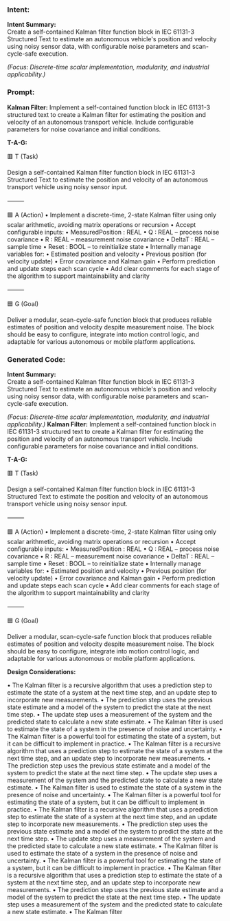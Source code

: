 ### Intent:
**Intent Summary:**  
Create a self-contained Kalman filter function block in IEC 61131-3 Structured Text to estimate an autonomous vehicle's position and velocity using noisy sensor data, with configurable noise parameters and scan-cycle-safe execution.  

*(Focus: Discrete-time scalar implementation, modularity, and industrial applicability.)*

### Prompt:
**Kalman Filter:**
Implement a self-contained function block in IEC 61131-3 structured text to create a Kalman filter for estimating the position and velocity of an autonomous transport vehicle. Include configurable parameters for noise covariance and initial conditions.

**T-A-G:**

🟥 T (Task)

Design a self-contained Kalman filter function block in IEC 61131-3 Structured Text to estimate the position and velocity of an autonomous transport vehicle using noisy sensor input.

⸻

🟩 A (Action)
	•	Implement a discrete-time, 2-state Kalman filter using only scalar arithmetic, avoiding matrix operations or recursion
	•	Accept configurable inputs:
	•	MeasuredPosition : REAL
	•	Q : REAL – process noise covariance
	•	R : REAL – measurement noise covariance
	•	DeltaT : REAL – sample time
	•	Reset : BOOL – to reinitialize state
	•	Internally manage variables for:
	•	Estimated position and velocity
	•	Previous position (for velocity update)
	•	Error covariance and Kalman gain
	•	Perform prediction and update steps each scan cycle
	•	Add clear comments for each stage of the algorithm to support maintainability and clarity

⸻

🟦 G (Goal)

Deliver a modular, scan-cycle-safe function block that produces reliable estimates of position and velocity despite measurement noise. The block should be easy to configure, integrate into motion control logic, and adaptable for various autonomous or mobile platform applications.

### Generated Code:
**Intent Summary:**  
Create a self-contained Kalman filter function block in IEC 61131-3 Structured Text to estimate an autonomous vehicle's position and velocity using noisy sensor data, with configurable noise parameters and scan-cycle-safe execution.  

*(Focus: Discrete-time scalar implementation, modularity, and industrial applicability.)*
**Kalman Filter:**
Implement a self-contained function block in IEC 61131-3 structured text to create a Kalman filter for estimating the position and velocity of an autonomous transport vehicle. Include configurable parameters for noise covariance and initial conditions.

**T-A-G:**

🟥 T (Task)

Design a self-contained Kalman filter function block in IEC 61131-3 Structured Text to estimate the position and velocity of an autonomous transport vehicle using noisy sensor input.

⸻

🟩 A (Action)
	•	Implement a discrete-time, 2-state Kalman filter using only scalar arithmetic, avoiding matrix operations or recursion
	•	Accept configurable inputs:
	•	MeasuredPosition : REAL
	•	Q : REAL – process noise covariance
	•	R : REAL – measurement noise covariance
	•	DeltaT : REAL – sample time
	•	Reset : BOOL – to reinitialize state
	•	Internally manage variables for:
	•	Estimated position and velocity
	•	Previous position (for velocity update)
	•	Error covariance and Kalman gain
	•	Perform prediction and update steps each scan cycle
	•	Add clear comments for each stage of the algorithm to support maintainability and clarity

⸻

🟦 G (Goal)

Deliver a modular, scan-cycle-safe function block that produces reliable estimates of position and velocity despite measurement noise. The block should be easy to configure, integrate into motion control logic, and adaptable for various autonomous or mobile platform applications.

**Design Considerations:**

•	The Kalman filter is a recursive algorithm that uses a prediction step to estimate the state of a system at the next time step, and an update step to incorporate new measurements.
•	The prediction step uses the previous state estimate and a model of the system to predict the state at the next time step.
•	The update step uses a measurement of the system and the predicted state to calculate a new state estimate.
•	The Kalman filter is used to estimate the state of a system in the presence of noise and uncertainty.
•	The Kalman filter is a powerful tool for estimating the state of a system, but it can be difficult to implement in practice.
•	The Kalman filter is a recursive algorithm that uses a prediction step to estimate the state of a system at the next time step, and an update step to incorporate new measurements.
•	The prediction step uses the previous state estimate and a model of the system to predict the state at the next time step.
•	The update step uses a measurement of the system and the predicted state to calculate a new state estimate.
•	The Kalman filter is used to estimate the state of a system in the presence of noise and uncertainty.
•	The Kalman filter is a powerful tool for estimating the state of a system, but it can be difficult to implement in practice.
•	The Kalman filter is a recursive algorithm that uses a prediction step to estimate the state of a system at the next time step, and an update step to incorporate new measurements.
•	The prediction step uses the previous state estimate and a model of the system to predict the state at the next time step.
•	The update step uses a measurement of the system and the predicted state to calculate a new state estimate.
•	The Kalman filter is used to estimate the state of a system in the presence of noise and uncertainty.
•	The Kalman filter is a powerful tool for estimating the state of a system, but it can be difficult to implement in practice.
•	The Kalman filter is a recursive algorithm that uses a prediction step to estimate the state of a system at the next time step, and an update step to incorporate new measurements.
•	The prediction step uses the previous state estimate and a model of the system to predict the state at the next time step.
•	The update step uses a measurement of the system and the predicted state to calculate a new state estimate.
•	The Kalman filter
